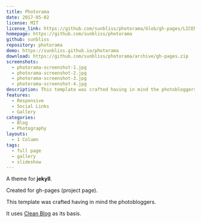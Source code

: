 ```yaml
---
title: Photorama
date: 2017-05-02
license: MIT
license_link: https://github.com/sunbliss/photorama/blob/gh-pages/LICENSE
homepage: https://github.com/sunbliss/photorama
github: sunbliss
repository: photorama
demo: https://sunbliss.github.io/photorama
download: https://github.com/sunbliss/photorama/archive/gh-pages.zip
screenshots:
  - photorama-screenshot-1.jpg
  - photorama-screenshot-2.jpg
  - photorama-screenshot-3.jpg
  - photorama-screenshot-4.jpg
description: This template was crafted having in mind the photobloggers.
features:
  - Responsive
  - Social Links
  - Gallery
categories:
  - Blog
  - Photography
layouts:
  - 1 Column
tags:
  - full page
  - gallery
  - slideshow
---
```


A theme for **jekyll**. 

Created for gh-pages (project page).

This template was crafted having in mind the photobloggers.

It uses [Clean Blog](https://github.com/BlackrockDigital/startbootstrap-clean-blog-jekyll "Clean Blog") as its basis.

